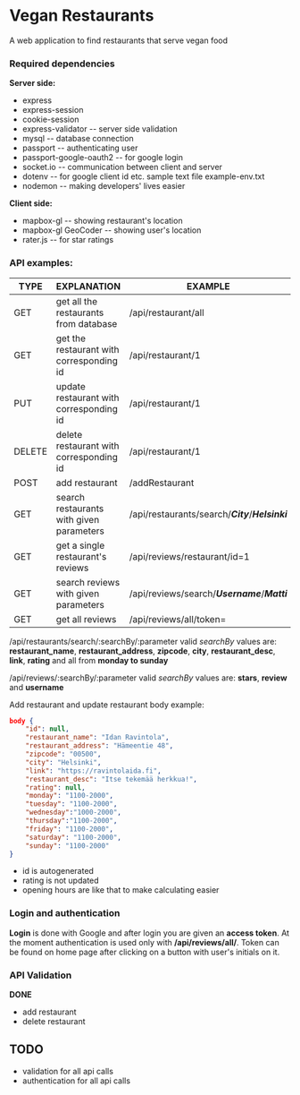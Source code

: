 # Vegan Restaurants
A web application to find restaurants that serve vegan food
### Required dependencies
**Server side:**
- express
- express-session
- cookie-session
- express-validator -- server side validation
- mysql -- database connection
- passport -- authenticating user
- passport-google-oauth2  -- for google login
- socket.io -- communication between client and server
- dotenv -- for google client id etc. sample text file example-env.txt
- nodemon -- making developers' lives easier

**Client side:**
- mapbox-gl -- showing restaurant's location
- mapbox-gl GeoCoder -- showing user's location
- rater.js -- for star ratings

### API examples:

| TYPE| EXPLANATION| EXAMPLE|
| ------ | ------ |------ |
| GET| get all the restaurants from database | /api/restaurant/all |
| GET| get the restaurant with corresponding id | /api/restaurant/1 |
| PUT |update restaurant with corresponding id | /api/restaurant/1 |
| DELETE|delete restaurant with corresponding id| /api/restaurant/1 |
| POST|add restaurant| /addRestaurant |
| GET| search restaurants with given parameters| /api/restaurants/search/**_City_**/**_Helsinki_** |
| GET| get a single restaurant's reviews|/api/reviews/restaurant/id=1|
| GET|search reviews with given parameters| /api/reviews/search/**_Username_**/**_Matti_**
| GET| get all reviews|/api/reviews/all/token=<token>|

/api/restaurants/search/:searchBy/:parameter valid _searchBy_ values are: 
**restaurant_name**, **restaurant_address**, **zipcode**, **city**, **restaurant_desc**, **link**, **rating** and all from **monday to sunday**

/api/reviews/:searchBy/:parameter valid _searchBy_ values are: 
**stars**, **review** and **username**

Add restaurant and update restaurant body example: 
```json
body {
    "id": null,                              
    "restaurant_name": "Idan Ravintola",
    "restaurant_address": "Hämeentie 48",
    "zipcode": "00500",
    "city": "Helsinki",
    "link": "https://ravintolaida.fi",
    "restaurant_desc": "Itse tekemää herkkua!",
    "rating": null,                         
    "monday": "1100-2000",                  
    "tuesday": "1100-2000",                     
    "wednesday":"1000-2000",
    "thursday":"1100-2000",
    "friday": "1100-2000",
    "saturday": "1100-2000",
    "sunday": "1100-2000"
} 
``` 
- id is autogenerated
- rating is not updated
- opening hours are like that to make calculating easier
### Login and authentication
**Login** is done with Google and after login you are given an **access token**. At the moment authentication is used only with **/api/reviews/all/**. Token can be found on home page after clicking on a button with user's initials on it.

### API Validation
**DONE**
- add restaurant
- delete restaurant 

## TODO
- validation for all api calls
- authentication for all api calls
